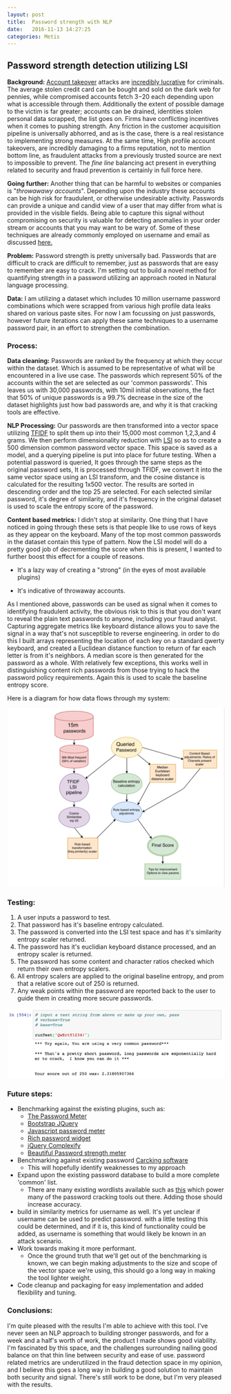 ```yaml
---
layout: post
title:  Password strength with NLP
date:   2016-11-13 14:27:25
categories: Metis
---
```


## Password strength detection utilizing LSI


**Background:** [Account takeover](http://www.darkreading.com/endpoint/anatomy-of-an-account-takeover-attack/a/d-id/1324409) attacks are [incredibly lucrative](http://www.trendmicro.com/cloud-content/us/pdfs/security-intelligence/white-papers/wp-follow-the-data.pdf) for criminals.  The average stolen credit card can be bought and sold on the dark web for pennies, while compromised accounts fetch $3-$20 each depending upon what is accessible through them.  Additionally the extent of possible damage to the victim is far greater; accounts can be drained, identities stolen personal data scrapped, the list goes on.  Firms have conflicting incentives when it comes to pushing strength.  Any friction in the customer acquisition pipeline is universally abhorred, and as is the case, there is a real resistance to implementing strong measures.  At the same time, High profile account takeovers, are incredibly damaging to a firms reputation, not to mention bottom line, as fraudulent attacks from a previously trusted source are next to impossible to prevent.  The *fine line* balancing act present in everything related to security and fraud prevention is certainly in full force here.

**Going further:** Another thing that can be harmful to websites or companies is "*throwawawy accounts*".  Depending upon the industry these accounts can be high risk for fraudulent, or otherwise undesirable activity.  Passwords can provide a unique and candid view of a user that may differ from what is provided in the visible fields.  Being able to capture this signal without compromising on security is valuable for detecting anomalies in your order stream or accounts that you may want to be wary of.  Some of these techniques are already commonly employed on username and email as discussed [here.](https://simility.com/quantifying-insight-data-scientists-translate-hunch-probability-identify-potential-email-fraud/)

**Problem:** Password strength is pretty universally bad.  Passwords that are difficult to crack are difficult to remember, just as passwords that are easy to remember are easy to crack.  I'm setting out to build a novel method for quantifying strength in a password utilizing an approach rooted in Natural language processing.  

**Data:** I am utilizing a dataset which includes 10 million username password combinations which were scrapped from various high profile data leaks shared on various paste sites.  For now I am focussing on just passwords, however future iterations can apply these same techniques to a username password pair, in an effort to strengthen the combination.  

### Process:  
**Data cleaning:** Passwords are ranked by the frequency at which they occur within the dataset.  Which is assumed to be representative of what will be encountered in a live use case.  The passwords which represent 50% of the accounts within the set are selected as our 'common passwords'.  This leaves us with 30,000 passwords, with 10mil initial observations, the fact that 50% of unique passwords is a 99.7% decrease in the size of the dataset highlights just how bad passwords are, and why it is that cracking tools are effective.  

**NLP Processing:** Our passwords are then transformed into a vector space utilizing [TFIDF](https://en.wikipedia.org/wiki/Tf%E2%80%93idf) to split them up into their 15,000 most common 1,2,3,and 4 grams.  We then perform dimensionality reduction with [LSI](https://en.wikipedia.org/wiki/Latent_semantic_analysis) so as to create a 500 dimension common password vector space.  This space is saved as a model, and a querying pipeline is put into place for future testing.  When a potential password is queried,  It goes through the same steps as the original password sets, It is processed through TFIDF, we convert it into the same vector space using an LSI transform, and the cosine distance is calculated for the resulting 1x500 vector.  The results are sorted in descending order and the top 25 are selected.  For each selected similar password,  it's degree of similarity, and it's frequency in the original dataset is used to scale the entropy score of the password.

**Content based metrics:** I didn't stop at similarity.  One thing that I have noticed in going through these sets is that people like to use rows of keys as they appear on the keyboard.  Many of the top most common passwords in the dataset contain this type of pattern.  Now the LSI model will do a pretty good job of decrementing the score when this is present,  I wanted to further boost this effect for a couple of reasons. 
	
* It's a lazy way of creating a "strong" (in the eyes of most available plugins)
	
	
* It's indicative of throwaway accounts.

As I mentioned above, passwords can be used as signal when it comes to identifying fraudulent activity, the obvious risk to this is that you don't want to reveal the plain text passwords to anyone,  including your fraud analyst.  Capturing aggregate metrics like keyboard distance allows you to save the signal in a way that's not susceptible to reverse engineering.  in order to do this I built arrays representing the location of each key on a standard qwerty keyboard,  and created a Euclidean distance function to return of far each letter is from it's neighbors.  A median score is then generated for the password as a whole.  With relatively few exceptions, this works well in distinguishing content rich passwords from those trying to hack the password policy requirements.  Again this is used to scale the baseline entropy score.   

Here is a diagram for how data flows through my system:

![image](/images/dataFlowNLP.png)

### Testing:

1. A user inputs a password to test.
2. That password has it's baseline entropy calculated.
3. The password is converted into the LSI test space and has it's similarity entropy scaler returned.
4. The password has it's euclidian keyboard distance processed, and an entropy scaler is returned.
5. The password has some content and character ratios checked which return their own entropy scalers.
6. All entropy scalers are applied to the original baseline entropy, and prom that a relative score out of 250 is returned.
7. Any weak points within the password are reported back to the user to guide them in creating more secure passwords.

![image](/images/password.png)

### Future steps:
* Benchmarking against the existing plugins, such as:
	* [The Password Meter](http://www.passwordmeter.com/)
	* [ Bootstrap JQuery](http://scripts.jakweb.ch/pi/)
	* [Javascript password meter](http://archive.geekwisdom.com/dyn/passwdmeter.html)
	* [Rich password widget](http://www.html-form-guide.com/demos/password-widget/sample-reg-form.php)
	* [jQuery Complexify](https://danpalmer.me/jquery-complexify)
	* [Beautiful Password strength meter](http://demo.tutorialzine.com/2012/06/beautiful-password-strength-indicator/)
* Benchmarking against existing password [Carcking software](http://sectools.org/tag/pass-audit/)
	* This will hopefully identify weaknesses to my approach
* Expand upon the existing password database to build a more complete 'common' list.  
	* There are many existing wordlists available such as [this](https://wiki.skullsecurity.org/Passwords) which power many of the password cracking tools out there. Adding those should increase accuracy.
* build in similarity metrics for username as well.  It's yet unclear if username can be used to predict password.  with a little testing this could be determined, and if it is, this kind of functionality could be added, as username is something that would likely be known in an attack scenario.
* Work towards making it more performant.
	* Once the ground truth that we'll get out of the benchmarking is known,  we can begin making adjustments to the size and scope of the vector space we're using, this should go a long way in making the tool lighter weight.
* Code cleanup and packaging for easy implementation and added flexibility and tuning.

### Conclusions:
I'm quite pleased with the results I'm able to achieve with this tool.  I've never seen an NLP approach to building stronger passwords, and for a week and a half's worth of work, the product I made shows good viability.  I'm fascinated by this space, and the challenges surrounding nailing good balance on that thin line between security and ease of use.  password related metrics are underutilized in the fraud detection space in my opinion, and I believe this goes a long way in building a good solution to maintain both security and signal.  There's still work to be done, but I'm very pleased with the results.  
